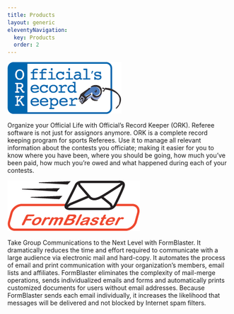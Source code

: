 ```yaml
---
title: Products
layout: generic
eleventyNavigation:
  key: Products
  order: 2
---
```


[![ORK Logo](images/ork-300.png "ORK Logo")](http://www.mcnellysoftworks.com/products/officials-record-keeper/ "Official’s Record Keeper")

Organize your Official Life with Official’s Record Keeper (ORK). Referee software is not just for assignors anymore. ORK is a complete record keeping program for sports Referees. Use it to manage all relevant information about the contests you officiate; making it easier for you to know where you have been, where you should be going, how much you’ve been paid, how much you’re owed and what happened during each of your contests.

[![FormBlaster Logo](images/fb-300.png "FormBlaster Logo")](http://www.mcnellysoftworks.com/products/formblaster/ "FormBlaster")

Take Group Communications to the Next Level with FormBlaster. It dramatically reduces the time and effort required to communicate with a large audience via electronic mail and hard-copy. It automates the process of email and print communication with your organization’s members, email lists and affiliates. FormBlaster eliminates the complexity of mail-merge operations, sends individualized emails and forms and automatically prints customized documents for users without email addresses. Because FormBlaster sends each email individually, it increases the likelihood that messages will be delivered and not blocked by Internet spam filters.
